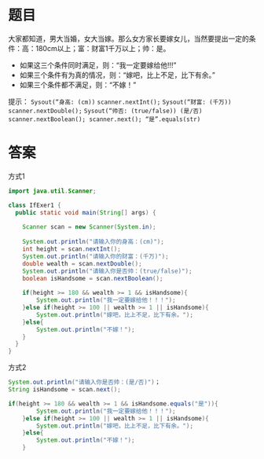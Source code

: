 # 题目

大家都知道，男大当婚，女大当嫁。那么女方家长要嫁女儿，当然要提出一定的条件：高：180cm以上；富：财富1千万以上；帅：是。

- 如果这三个条件同时满足，则：“我一定要嫁给他!!!”
- 如果三个条件有为真的情况，则：“嫁吧，比上不足，比下有余。”
- 如果三个条件都不满足，则：“不嫁！”

提示：
`Sysout(“身高: (cm))`
`scanner.nextInt();`
`Sysout(“财富: (千万))`
`scanner.nextDouble();`
`Sysout(“帅否: (true/false)) (是/否)`
`scanner.nextBoolean(); scanner.next(); “是”.equals(str)`

# 答案

方式1

```java
import java.util.Scanner;

class IfExer1 {
  public static void main(String[] args) {
    
    Scanner scan = new Scanner(System.in);
      
    System.out.println("请输入你的身高：(cm)");
    int height = scan.nextInt();
    System.out.println("请输入你的财富：(千万)");
    double wealth = scan.nextDouble();
    System.out.println("请输入你是否帅：(true/false)");
    boolean isHandsome = scan.nextBoolean();
      
    if(height >= 180 && wealth >= 1 && isHandsome){
        System.out.println("我一定要嫁给他！！！");
    }else if(height >= 100 || wealth >= 1 || isHandsome){
        System.out.println("嫁吧，比上不足，比下有余。");
    }else{
        System.out.println("不嫁！");
    }
  }
}
```

方式2

```java
System.out.println("请输入你是否帅：(是/否)")；
String isHandsome = scan.next();

if(height >= 180 && wealth >= 1 && isHandsome.equals("是")){
        System.out.println("我一定要嫁给他！！！");
    }else if(height >= 100 || wealth >= 1 || isHandsome){
        System.out.println("嫁吧，比上不足，比下有余。");
    }else{
        System.out.println("不嫁！");
    }
```

